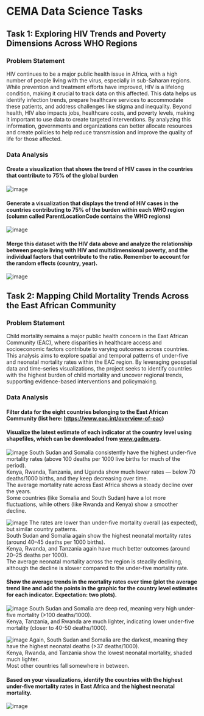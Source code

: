 # CEMA Data Science Tasks
## Task 1: Exploring HIV Trends and Poverty Dimensions Across WHO Regions

### Problem Statement
HIV continues to be a major public health issue in Africa, with a high number of people living with the virus, especially in sub-Saharan regions. While prevention and treatment efforts have improved, HIV is a lifelong condition, making it crucial to track data on this affected. This data helps us identify infection trends, prepare healthcare services to accommodate these patients, and address challenges like stigma and inequality.  Beyond health, HIV also impacts jobs, healthcare costs, and poverty levels, making it important to use data to create targeted interventions. By analyzing this information, governments and organizations can better allocate resources and create policies to help reduce transmission and improve the quality of life for those affected. </br>

### Data Analysis
#### Create a visualization that shows the trend of HIV cases in the countries that contribute to 75% of the global burden </br>

![image](https://github.com/user-attachments/assets/a18f49d8-4afa-4706-8a06-ed533d63fa74)

#### Generate a visualization that displays the trend of HIV cases in the countries contributing to 75% of the burden within each WHO region (column called ParentLocationCode contains the WHO regions) </br>

![image](https://github.com/user-attachments/assets/f02eca1f-2d43-4da2-8951-d12b3ae4fcee)

#### Merge this dataset with the HIV data above and analyze the relationship between people living with HIV and multidimensional poverty, and the individual factors that contribute to the ratio. Remember to account for the random effects (country, year).

![image](https://github.com/user-attachments/assets/a523d3f5-f545-4128-9d13-3a88c74969d7)

## Task 2: Mapping Child Mortality Trends Across the East African Community
### Problem Statement
Child mortality remains a major public health concern in the East African Community (EAC), where disparities in healthcare access and socioeconomic factors contribute to varying outcomes across countries. This analysis aims to explore spatial and temporal patterns of under-five and neonatal mortality rates within the EAC region. By leveraging geospatial data and time-series visualizations, the project seeks to identify countries with the highest burden of child mortality and uncover regional trends, supporting evidence-based interventions and policymaking. </br>

### Data Analysis
#### Filter data for the eight countries belonging to the East African Community (list here: https://www.eac.int/overview-of-eac) </br>
#### Visualize the latest estimate of each indicator at the country level using shapefiles, which can be downloaded from www.gadm.org. </br>
![image](https://github.com/user-attachments/assets/82b31589-b069-4ef4-82bc-ddf69ec91470)
South Sudan and Somalia consistently have the highest under-five mortality rates (above 100 deaths per 1000 live births for much of the period). </br>
Kenya, Rwanda, Tanzania, and Uganda show much lower rates — below 70 deaths/1000 births, and they keep decreasing over time. </br>
The average mortality rate across East Africa shows a steady decline over the years. </br>
Some countries (like Somalia and South Sudan) have a lot more fluctuations, while others (like Rwanda and Kenya) show a smoother decline.

![image](https://github.com/user-attachments/assets/7cd995a3-ab77-4ed2-b562-705f9d3299b6)
The rates are lower than under-five mortality overall (as expected), but similar country patterns. </br>
South Sudan and Somalia again show the highest neonatal mortality rates (around 40–45 deaths per 1000 births). </br>
Kenya, Rwanda, and Tanzania again have much better outcomes (around 20–25 deaths per 1000). </br>
The average neonatal mortality across the region is steadily declining, although the decline is slower compared to the under-five mortality rate.

#### Show the average trends in the mortality rates over time (plot the average trend line and add the points in the graphic for the country level estimates for each indicator. Expectation: two plots). </br>
![image](https://github.com/user-attachments/assets/65659267-1591-4692-9d9f-b8e9fc5dc6e6)
South Sudan and Somalia are deep red, meaning very high under-five mortality (>100 deaths/1000). </br>
Kenya, Tanzania, and Rwanda are much lighter, indicating lower under-five mortality (closer to 40-50 deaths/1000). </br>

![image](https://github.com/user-attachments/assets/b8394175-b171-4c64-9db6-b5fbab036ee0)
Again, South Sudan and Somalia are the darkest, meaning they have the highest neonatal deaths (>37 deaths/1000). </br>
Kenya, Rwanda, and Tanzania show the lowest neonatal mortality, shaded much lighter. </br>
Most other countries fall somewhere in between. </br>

#### Based on your visualizations, identify the countries with the highest under-five mortality rates in East Africa and the highest neonatal mortality. </br>
![image](https://github.com/user-attachments/assets/b055e4e9-f98e-4175-82ce-3166610566e6)




